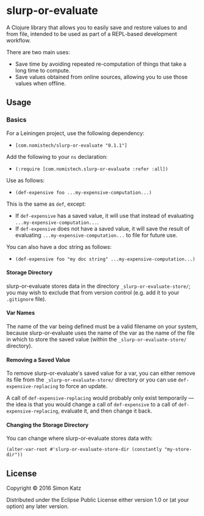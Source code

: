 # slurp-or-evaluate

A Clojure library that allows you to easily save and restore values
to and from file, intended to be used as part of a REPL-based
development workflow.

There are two main uses:
- Save time by avoiding repeated re-computation of things that take a long
time to compute.
- Save values obtained from online sources, allowing you to use those values
when offline.

## Usage

### Basics

For a Leiningen project, use the following dependency:
- `[com.nomistech/slurp-or-evaluate "0.1.1"]`

Add the following to your `ns` declaration:
- `(:require [com.nomistech.slurp-or-evaluate :refer :all])`

Use as follows:
- `(def-expensive foo ...my-expensive-computation...)`

This is the same as `def`, except:
- If `def-expensive` has a saved value, it will use that instead of evaluating
`...my-expensive-computation...`.
- If `def-expensive` does not have a saved value, it will save the result of
evaluating `...my-expensive-computation...` to file for future use.

You can also have a doc string as follows:

- `(def-expensive foo "my doc string" ...my-expensive-computation...)`

#### Storage Directory

slurp-or-evaluate stores data in the directory `_slurp-or-evaluate-store/`;
you may wish to exclude that from version control
(e.g. add it to your `.gitignore` file).

#### Var Names

The name of the var being defined must be a valid filename on
your system, because
slurp-or-evaluate uses the name of the var as the name
of the file in which to store the saved value (within the
`_slurp-or-evaluate-store/` directory).

#### Removing a Saved Value

To remove slurp-or-evaluate's saved value for a var, you can either remove
its file from the `_slurp-or-evaluate-store/` directory or you can use
`def-expensive-replacing` to force an update.

A call of `def-expensive-replacing` would probably only exist temporarily
— the idea is that you would change a call of `def-expensive` to a call
of `def-expensive-replacing`, evaluate it, and then change it back.

#### Changing the Storage Directory

You can change where slurp-or-evaluate stores data with:
```
(alter-var-root #'slurp-or-evaluate-store-dir (constantly "my-store-dir"))
```

## License

Copyright © 2016 Simon Katz

Distributed under the Eclipse Public License either version 1.0 or (at
your option) any later version.
